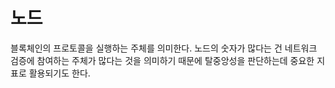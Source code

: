 # 노드

블록체인의 프로토콜을 실행하는 주체를 의미한다. 노드의 숫자가 많다는 건 네트워크 검증에 참여하는 주체가 많다는 것을 의미하기 때문에 탈중앙성을 판단하는데 중요한 지표로 활용되기도 한다.
